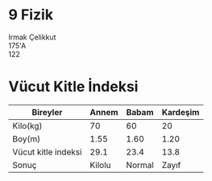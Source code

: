 # 9 Fizik
Irmak Çelikkut  
175'A  
122
# Vücut Kitle İndeksi
| Bireyler            | Annem  | Babam  | Kardeşim |
|---------------------|--------|--------|----------|
| Kilo(kg)            | 70     | 60     | 20       |
| Boy(m)              | 1.55   | 1.60   | 1.20     |
| Vücut kitle indeksi | 29.1   | 23.4   | 13.8     |
| Sonuç               | Kilolu | Normal | Zayıf    |
